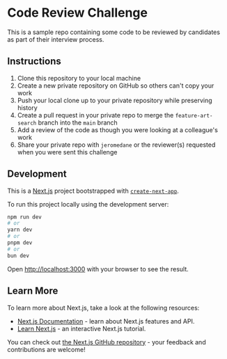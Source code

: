 # Code Review Challenge

This is a sample repo containing some code to be reviewed by candidates as part of their interview process.

## Instructions

1. Clone this repository to your local machine
2. Create a new private repository on GitHub so others can't copy your work
3. Push your local clone up to your private repository while preserving history
4. Create a pull request in your private repo to merge the `feature-art-search` branch into the `main` branch
5. Add a review of the code as though you were looking at a colleague's work
6. Share your private repo with `jeromedane` or the reviewer(s) requested when you were sent this challenge

## Development

This is a [Next.js](https://nextjs.org/) project bootstrapped with [`create-next-app`](https://github.com/vercel/next.js/tree/canary/packages/create-next-app).

To run this project locally using the development server:

```bash
npm run dev
# or
yarn dev
# or
pnpm dev
# or
bun dev
```

Open [http://localhost:3000](http://localhost:3000) with your browser to see the result.

## Learn More

To learn more about Next.js, take a look at the following resources:

- [Next.js Documentation](https://nextjs.org/docs) - learn about Next.js features and API.
- [Learn Next.js](https://nextjs.org/learn) - an interactive Next.js tutorial.

You can check out [the Next.js GitHub repository](https://github.com/vercel/next.js/) - your feedback and contributions are welcome!
